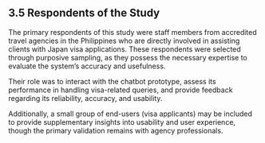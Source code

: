 ## 3.5 Respondents of the Study

The primary respondents of this study were staff members from accredited travel agencies in the Philippines who are directly involved in assisting clients with Japan visa applications. These respondents were selected through purposive sampling, as they possess the necessary expertise to evaluate the system’s accuracy and usefulness.

Their role was to interact with the chatbot prototype, assess its performance in handling visa-related queries, and provide feedback regarding its reliability, accuracy, and usability.

Additionally, a small group of end-users (visa applicants) may be included to provide supplementary insights into usability and user experience, though the primary validation remains with agency professionals.